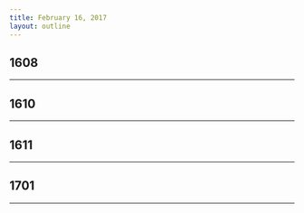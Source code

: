 ```yaml
---
title: February 16, 2017
layout: outline
---
```


## 1608
--------------------------------------------

## 1610
--------------------------------------------

## 1611

--------------------------------------------
## 1701

--------------------------------------------
